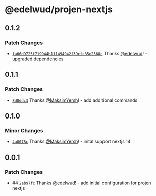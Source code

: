 # @edelwud/projen-nextjs

## 0.1.2

### Patch Changes

- [`fa66d9725f719944b111494942f39cfc85e2568c`](https://github.com/edelwud/projen-turborepo/commit/fa66d9725f719944b111494942f39cfc85e2568c) Thanks [@edelwud](https://github.com/edelwud)! - upgraded dependencies

## 0.1.1

### Patch Changes

- [`8d8ddc3`](https://github.com/edelwud/projen-turborepo/commit/8d8ddc31e9f69199360d7b13fdfd88710b8d7c15) Thanks [@MaksimYersh](https://github.com/MaksimYersh)! - add additional commands

## 0.1.0

### Minor Changes

- [`4a8078c`](https://github.com/edelwud/projen-turborepo/commit/4a8078ceabe5acea33c85100cb5ac79e174b809f) Thanks [@MaksimYersh](https://github.com/MaksimYersh)! - inital support nextjs 14

## 0.0.1

### Patch Changes

- [#4](https://github.com/edelwud/projen-turborepo/pull/4) [`2ab97fc`](https://github.com/edelwud/projen-turborepo/commit/2ab97fcfe907d9be2192558184f664421574d579) Thanks [@edelwud](https://github.com/edelwud)! - add initial configuration for projen nextjs
